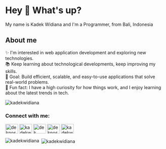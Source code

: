 <h1 align="left">Hey 👋 What's up?</h1>

<p align="left">My name is Kadek Widiana and I'm a Programmer, from Bali, Indonesia</p>

<h2 align="left">About me</h2>

<p align="left">✨ I'm interested in web application development and exploring new technologies.<br>📚 Keep learning about technological developments, keep improving my skills.<br>🎯 Goal: Build efficient, scalable, and easy-to-use applications that solve real-world problems.<br>🎲 Fun fact: I have a high curiosity for how things work, and I enjoy learning about the latest trends in tech.</p>

<p align="left"> <img src="https://komarev.com/ghpvc/?username=kadekwidiana&label=Profile%20views&color=0e75b6&style=flat-square" alt="kadekwidiana" /> </p>

<h3 align="left">Connect with me:</h3>
<p align="left">
<a href="https://twitter.com/deknos_" target="blank"><img align="center" src="https://raw.githubusercontent.com/rahuldkjain/github-profile-readme-generator/master/src/images/icons/Social/twitter.svg" alt="deknos_" height="30" width="40" /></a>
<a href="https://linkedin.com/in/kadekwidiana10" target="blank"><img align="center" src="https://raw.githubusercontent.com/rahuldkjain/github-profile-readme-generator/master/src/images/icons/Social/linked-in-alt.svg" alt="kadekwidiana10" height="30" width="40" /></a>
<a href="https://fb.com/dek widiana" target="blank"><img align="center" src="https://raw.githubusercontent.com/rahuldkjain/github-profile-readme-generator/master/src/images/icons/Social/facebook.svg" alt="dek widiana" height="30" width="40" /></a>
<a href="https://instagram.com/deknos_" target="blank"><img align="center" src="https://raw.githubusercontent.com/rahuldkjain/github-profile-readme-generator/master/src/images/icons/Social/instagram.svg" alt="deknos_" height="30" width="40" /></a>
<a href="https://www.youtube.com/c/kadekwidiana10" target="blank"><img align="center" src="https://raw.githubusercontent.com/rahuldkjain/github-profile-readme-generator/master/src/images/icons/Social/youtube.svg" alt="kadekwidiana10" height="30" width="40" /></a>
</p>

<p><img align="left" src="https://github-readme-stats.vercel.app/api/top-langs?username=kadekwidiana&show_icons=true&locale=en&layout=compact" alt="kadekwidiana" /></p>

<p>&nbsp;<img align="center" src="https://github-readme-stats.vercel.app/api?username=kadekwidiana&show_icons=true&locale=en" alt="kadekwidiana" /></p>